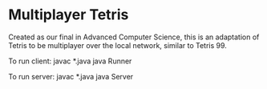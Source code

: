 # Multiplayer Tetris
Created as our final in Advanced Computer Science, this is an adaptation of Tetris to be multiplayer over the local network, similar to Tetris 99.  

To run client:
javac \*.java
java Runner

To run server:
javac \*.java
java Server
